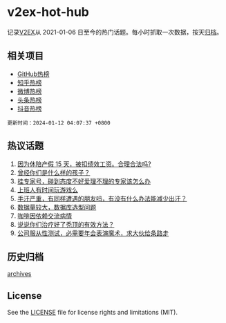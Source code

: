 # v2ex-hot-hub

 记录[V2EX](https://www.v2ex.com/)从 2021-01-06 日至今的热门话题。每小时抓取一次数据，按天[归档](archives)。
 
 ## 相关项目

- [GitHub热榜](https://github.com/lonnyzhang423/github-hot-hub)
- [知乎热榜](https://github.com/lonnyzhang423/zhihu-hot-hub)
- [微博热榜](https://github.com/lonnyzhang423/weibo-hot-hub)
- [头条热榜](https://github.com/lonnyzhang423/toutiao-hot-hub)
- [抖音热榜](https://github.com/lonnyzhang423/douyin-hot-hub)


 `更新时间：2024-01-12 04:07:37 +0800`

## 热议话题

1. [因为休陪产假 15 天，被扣绩效工资。合理合法吗?](https://www.v2ex.com/t/1007682)
1. [曾经你们是什么样的孩子？](https://www.v2ex.com/t/1007701)
1. [挂专家号，碰到态度不好爱理不理的专家该怎么办](https://www.v2ex.com/t/1007712)
1. [上班人有时间玩游戏么](https://www.v2ex.com/t/1007711)
1. [手汗严重，有同样遭遇的朋友吗，有没有什么办法能减少出汗？](https://www.v2ex.com/t/1007793)
1. [数据量较大，数据库选型问题](https://www.v2ex.com/t/1007852)
1. [咖啡因依赖交流病情](https://www.v2ex.com/t/1007726)
1. [说说你们治疗好了秃顶的有效方法？](https://www.v2ex.com/t/1007681)
1. [公司服从性测试，必需要年会表演魔术，求大伙给条路走](https://www.v2ex.com/t/1007865)

## 历史归档

[archives](archives)

## License

See the [LICENSE](LICENSE) file for license rights and limitations (MIT).

